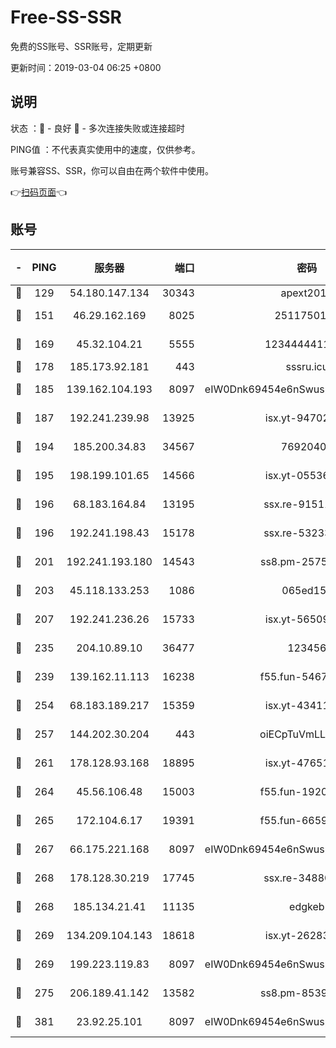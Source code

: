 # Free-SS-SSR

免费的SS账号、SSR账号，定期更新

更新时间：2019-03-04 06:25 +0800

## 说明

状态     ：🙂 - 良好 🙁 - 多次连接失败或连接超时

PING值   ：不代表真实使用中的速度，仅供参考。

账号兼容SS、SSR，你可以自由在两个软件中使用。

👉[扫码页面](https://liesauer.github.io/free-ss-ssr.github.io/)👈

## 账号

|-|PING|服务器|端口|密码|加密方式|区域|
|:----:|:----:|:-----:|-----:|:----:|:----:|:----:|
|🙂|129|54.180.147.134|30343|apext2019|chacha20|KR|
|🙂|151|46.29.162.169|8025|2511750146|aes-256-cfb|RU|
|🙂|169|45.32.104.21|5555|1234444411111|aes-256-cfb|SG|
|🙂|178|185.173.92.181|443|sssru.icu|rc4-md5|RU|
|🙂|185|139.162.104.193|8097|eIW0Dnk69454e6nSwuspv9DmS201tQ0D|aes-256-cfb|JP|
|🙂|187|192.241.239.98|13925|isx.yt-94702728|aes-256-cfb|US|
|🙂|194|185.200.34.83|34567|76920400|aes-256-cfb|US|
|🙂|195|198.199.101.65|14566|isx.yt-05536769|aes-256-cfb|US|
|🙂|196|68.183.164.84|13195|ssx.re-91511451|aes-256-cfb|US|
|🙂|196|192.241.198.43|15178|ssx.re-53233906|aes-256-cfb|US|
|🙂|201|192.241.193.180|14543|ss8.pm-25759164|aes-256-cfb|US|
|🙂|203|45.118.133.253|1086|065ed15a|aes-256-cfb|SG|
|🙂|207|192.241.236.26|15733|isx.yt-56509000|aes-256-cfb|US|
|🙂|235|204.10.89.10|36477|123456|aes-256-cfb|US|
|🙂|239|139.162.11.113|16238|f55.fun-54673492|aes-256-cfb|SG|
|🙂|254|68.183.189.217|15359|isx.yt-43411617|aes-256-cfb|SG|
|🙂|257|144.202.30.204|443|oiECpTuVmLLxk4Ts|aes-256-cfb|US|
|🙂|261|178.128.93.168|18895|isx.yt-47651683|aes-256-cfb|SG|
|🙂|264|45.56.106.48|15003|f55.fun-19202286|aes-256-cfb|US|
|🙂|265|172.104.6.17|19391|f55.fun-66594253|aes-256-cfb|US|
|🙂|267|66.175.221.168|8097|eIW0Dnk69454e6nSwuspv9DmS201tQ0D|aes-256-cfb|US|
|🙂|268|178.128.30.219|17745|ssx.re-34880503|aes-256-cfb|SG|
|🙂|268|185.134.21.41|11135|edgkeb|aes-256-cfb|GB|
|🙂|269|134.209.104.143|18618|isx.yt-26283608|aes-256-cfb|SG|
|🙂|269|199.223.119.83|8097|eIW0Dnk69454e6nSwuspv9DmS201tQ0D|aes-256-cfb|US|
|🙂|275|206.189.41.142|13582|ss8.pm-85391880|aes-256-cfb|SG|
|🙂|381|23.92.25.101|8097|eIW0Dnk69454e6nSwuspv9DmS201tQ0D|aes-256-cfb|US|
